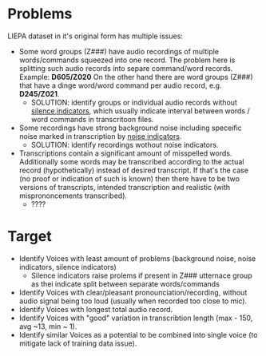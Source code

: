 # Problems
LIEPA dataset in it's original form has multiple issues:

- Some word groups (Z###) have audio recordings of multiple words/commands squeezed into one record.
The problem here is splitting such audio records into separe command/word records. Example: **D605/Z020**
On the other hand there are word groups (Z###) that have a dinge word/word command per audio record, e.g. **D245/Z021**.
  - SOLUTION: identify groups or individual audio records without
[silence indicators](https://github.com/aleksas/liepa_dataset/blob/master/utils/text.py#L1-L4),
which usually indicate interval between words / word commands in transcritoon files.
- Some recordings have strong background noise including speceific noise marked in transcription by [noise indicators](https://github.com/aleksas/liepa_dataset/blob/master/utils/text.py#L20-L30).
  - SOLUTION: identify recordings wothout noise indicators.
- Transcriptions contain a significant amount of misspelled words.
Additionally some words may be transcribed according to the actual record (hypothetically) instead of desired transcript.
If that's the case (no proof or indication of such is known) then there have to be two versions of transcripts,
intended transcription and realistic (with misprononcements transcribed).
  - ????
  

# Target
- Identify Voices with least amount of problems (background noise, noise indicators, silence indicators)
  - Silence indicators raise prolems if present in Z### utternace group as thei indicate split between separate words/commands
- Identify Voices with clear/pleasant pronounciation/recording, without audio signal being too loud (usually when recorded too close to mic).
- Identify Voices with longest total audio record.
- Identify Voices with "good" variation in transcribtion length (max - 150, avg ~13, min ~ 1).
- Identify similar Voices as a potential to be combined into single voice (to mitigate lack of training data issue).
